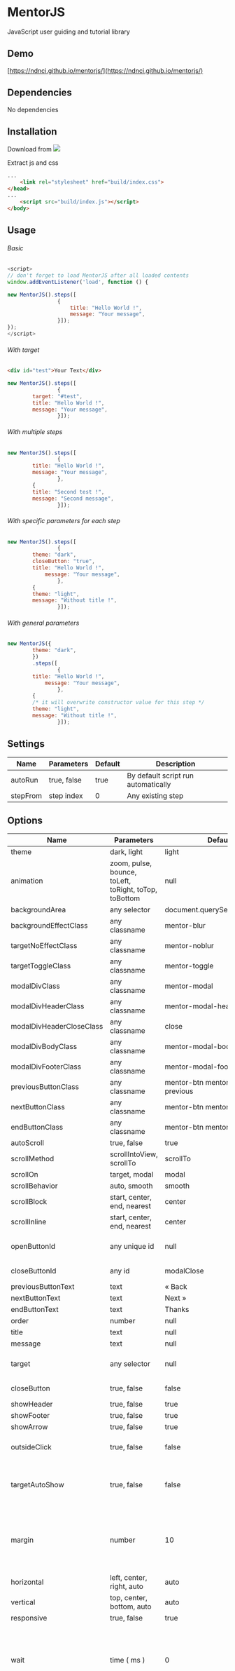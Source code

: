 # MentorJS

JavaScript user guiding and tutorial library

## Demo

[https://ndnci.github.io/mentorjs/](https://ndnci.github.io/mentorjs/)

## Dependencies

No dependencies

## Installation

Download from ![](https://i.stack.imgur.com/gL9dG.png)

Extract js and css
```html
...
	<link rel="stylesheet" href="build/index.css">
</head>
...
	<script src="build/index.js"></script>
</body>
```

## Usage

###### Basic
```javascript
<script>
// don't forget to load MentorJS after all loaded contents
window.addEventListener('load', function () {

new MentorJS().steps([
                {
                    title: "Hello World !",
                    message: "Your message",
                }]);
});
</script>
```
###### With target
```html
<div id="test">Your Text</div>
```
```javascript
new MentorJS().steps([
                {
		target: "#test",
		title: "Hello World !",
		message: "Your message",
                }]);
```
###### With multiple steps
```javascript
new MentorJS().steps([
                {
		title: "Hello World !",
		message: "Your message",
                },
		{	
		title: "Second test !",
		message: "Second message",
                }]);
```
###### With specific parameters for each step
```javascript
new MentorJS().steps([
                {
		theme: "dark",
		closeButton: "true",
		title: "Hello World !",
	    	message: "Your message",
                },
		{
		theme: "light",
	   	message: "Without title !",
                }]);
```
###### With general parameters
```javascript
new MentorJS({
		theme: "dark",
		})
		.steps([
                {
		title: "Hello World !",
	    	message: "Your message",
                },
		{
		/* it will overwrite constructor value for this step */
		theme: "light",
		message: "Without title !",
                }]);
```

## Settings

| Name | Parameters | Default | Description
| ------------- | --------------- | ------------- | ------------- |
| autoRun | true, false | true | By default script run automatically
| stepFrom | step index | 0  | Any existing step

## Options

| Name | Parameters | Default | Description
| ------------- | ------------ | ------------- | ------------- |
| theme | dark, light | light
| animation | zoom, pulse, bounce, toLeft, toRight, toTop, toBottom | null
| backgroundArea | any selector | document.querySelector("body")
| backgroundEffectClass | any classname | mentor-blur
| targetNoEffectClass | any classname | mentor-noblur
| targetToggleClass | any classname | mentor-toggle
| modalDivClass | any classname | mentor-modal
| modalDivHeaderClass | any classname | mentor-modal-header
| modalDivHeaderCloseClass | any classname | close
| modalDivBodyClass | any classname | mentor-modal-body
| modalDivFooterClass | any classname | mentor-modal-footer
| previousButtonClass | any classname | mentor-btn mentor-modal-previous
| nextButtonClass | any classname | mentor-btn mentor-modal-next
| endButtonClass | any classname | mentor-btn mentor-modal-end
| autoScroll | true, false | true
| scrollMethod | scrollIntoView, scrollTo | scrollTo
| scrollOn | target, modal | modal
| scrollBehavior | auto, smooth | smooth
| scrollBlock | start, center, end, nearest | center
| scrollInline | start, center, end, nearest | center
| openButtonId | any unique id | null | Must be unique for each step
| closeButtonId | any id | modalClose | Close current step
| previousButtonText | text | &laquo; Back | Allow HTML
| nextButtonText | text | Next &raquo; | Allow HTML
| endButtonText | text | Thanks
| order | number | null | Order of step
| title | text | null | Allow HTML
| message | text | null | Allow HTML
| target | any selector | null | Example "#test", or ".test"
| closeButton | true, false | false | Close button on header
| showHeader | true, false | true
| showFooter | true, false | true
| showArrow | true, false | true
| outsideClick | true, false | false | Detect outside click for close modal
| targetAutoShow | true, false | false | If target is hidden by default, you can set it to true
| margin | number | 10 | Space between modal and target, only number, max 10 recommended
| horizontal | left, center, right, auto | auto
| vertical | top, center, bottom, auto | auto
| responsive | true, false | true
| wait | time ( ms ) | 0 | Wait time ( for actual modal ) when user click to next or previous button default is 0 for modal speed
| events | javascript events | click | You can define events with space " " for listener function, for example : "click touchstart"
| mobileSupport | true, false | true

## Functions

| Name | Description
| ------------- | ------------------------------ |
| run() | Run script if autoRun is disabled
| goToStep($index) | Go to ($index) specific step
| backStep() | Go to previous step
| nextStep() | Go to next step

## Contributing
Pull requests are welcome. For major changes, please open an issue first to discuss what you would like to change.

Please make sure to update tests as appropriate.

## License
[MIT](https://choosealicense.com/licenses/mit/)

